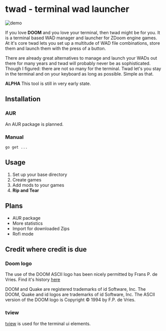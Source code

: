 # twad - terminal wad launcher

![demo](demo.gif)

If you love __DOOM__ and you love your terminal, then twad might be for you. It is a terminal based WAD manager and launcher for ZDoom engine games. At it's core twad lets you set up a multitude of WAD file combinations, store them and launch them with the press of a button.

There are already great alternatives to manage and launch your WADs out there for many years and twad will probably never be as sophisticated. Though I figured: there are not so many for the terminal. Twad let's you stay in the terminal and on your keyboard as long as possible. Simple as that.

__ALPHA__
This tool is still in very early state.

## Installation

### AUR

An AUR package is planned.

### Manual

```golang
go get ...
```

## Usage

1) Set up your base directory
2) Create games
3) Add mods to your games
4) __Rip and Tear__

## Plans

- AUR package
- More statistics
- Import for downloaded Zips
- Rofi mode

## Credit where credit is due

### Doom logo

The use of the DOOM ASCII logo has been nicely permitted by Frans P. de Vries. Find it's history [here](http://www.gamers.org/~fpv/doomlogo.html)

DOOM and Quake are registered trademarks of id Software, Inc. The DOOM, Quake and id logos are trademarks of id Software, Inc. The ASCII version of the DOOM logo is Copyright © 1994 by F.P. de Vries. 

### tview

[tview](https://github.com/rivo/tview) is used for the terminal ui elements.